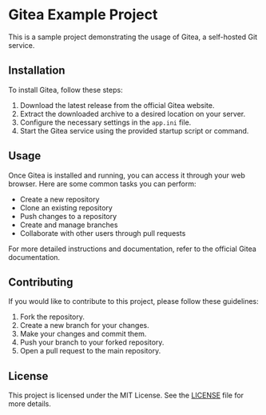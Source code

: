 # Gitea Example Project

This is a sample project demonstrating the usage of Gitea, a self-hosted Git service.

## Installation

To install Gitea, follow these steps:

1. Download the latest release from the official Gitea website.
2. Extract the downloaded archive to a desired location on your server.
3. Configure the necessary settings in the `app.ini` file.
4. Start the Gitea service using the provided startup script or command.

## Usage

Once Gitea is installed and running, you can access it through your web browser. Here are some common tasks you can perform:

- Create a new repository
- Clone an existing repository
- Push changes to a repository
- Create and manage branches
- Collaborate with other users through pull requests

For more detailed instructions and documentation, refer to the official Gitea documentation.

## Contributing

If you would like to contribute to this project, please follow these guidelines:

1. Fork the repository.
2. Create a new branch for your changes.
3. Make your changes and commit them.
4. Push your branch to your forked repository.
5. Open a pull request to the main repository.

## License

This project is licensed under the MIT License. See the [LICENSE](LICENSE) file for more details.
